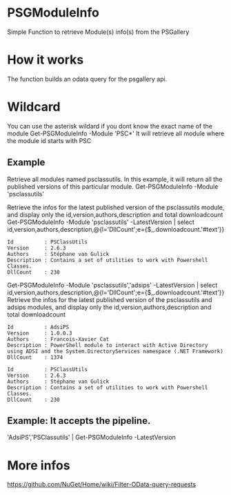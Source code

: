 # PSGModuleInfo
Simple Function to retrieve Module(s) info(s) from the PSGallery

# How it works
The function builds an odata query for the psgallery api.

# Wildcard
You can use the asterisk wildard if you dont know the exact name of the module
Get-PSGModuleInfo -Module 'PSC*'
It will retrieve all module where the module id starts with PSC

## Example
Retrieve all modules named psclassutils. In this example, it will return all the published versions of this particular module.
Get-PSGModuleInfo -Module 'psclassutils'

Retrieve the infos for the latest published version of the psclassutils module, and display only the id,version,authors,description and total downloadcount
Get-PSGModuleInfo -Module 'psclassutils' -LatestVersion | select id,version,authors,description,@{l='DllCount';e={$_.downloadcount.'#text'}}

```
Id          : PSClassUtils
Version     : 2.6.3
Authors     : Stéphane van Gulick
Description : Contains a set of utilities to work with Powershell Classes.
DllCount    : 230
```

Get-PSGModuleInfo -Module 'psclassutils','adsips' -LatestVersion | select id,version,authors,description,@{l='DllCount';e={$_.downloadcount.'#text'}}
Retrieve the infos for the latest published version of the psclassutils and adsips modules, and display only the id,version,authors,description and total downloadcount

```
Id          : AdsiPS
Version     : 1.0.0.3
Authors     : Francois-Xavier Cat
Description : PowerShell module to interact with Active Directory using ADSI and the System.DirectoryServices namespace (.NET Framework)
DllCount    : 1374

Id          : PSClassUtils
Version     : 2.6.3
Authors     : Stéphane van Gulick
Description : Contains a set of utilities to work with Powershell Classes.
DllCount    : 230
```

## Example: It accepts the pipeline.
'AdsiPS','PSClassutils' | Get-PSGModuleInfo -LatestVersion

# More infos
https://github.com/NuGet/Home/wiki/Filter-OData-query-requests
